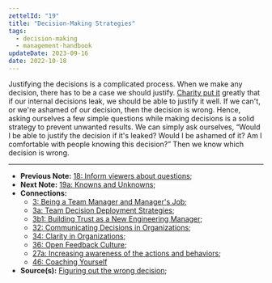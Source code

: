 ```yaml
---
zettelId: "19"
title: "Decision-Making Strategies"
tags:
  - decision-making
  - management-handbook
updateDate: 2023-09-16
date: 2022-10-18
---
```


Justifying the decisions is a complicated process. When we make any decision, there has to be a case we should justify. [Charity put it](https://charity.wtf/2022/09/23/the-hierarchy-is-bullshit-and-bad-for-business/) greatly that if our internal decisions leak, we should be able to justify it well. If we can't, or we're ashamed of our decision, then the decision is wrong. Hence, asking ourselves a few simple questions while making decisions is a solid strategy to prevent unwanted results. We can simply ask ourselves, “Would I be able to justify the decision if it's leaked? Would I be ashamed of it? Am I comfortable with people knowing this decision?” Then we know which decision is wrong.

---

- **Previous Note:** [18: Inform viewers about questions](/notes/18/);
- **Next Note:** [19a: Knowns and Unknowns](/notes/19a/);
- **Connections:**
  - [3: Being a Team Manager and Manager's Job](/notes/3/);
  - [3a: Team Decision Deployment Strategies](/notes/3a/);
  - [3b1: Building Trust as a New Engineering Manager](/notes/3b1/);
  - [32: Communicating Decisions in Organizations](/notes/32/);
  - [34: Clarity in Organizations](/notes/34/);
  - [36: Open Feedback Culture](/notes/36/);
  - [27a: Increasing awareness of the actions and behaviors](/notes/27a/);
  - [46: Coaching Yourself](/notes/46/)
- **Source(s):** [Figuring out the wrong decision](https://charity.wtf/2022/09/23/the-hierarchy-is-bullshit-and-bad-for-business/);
